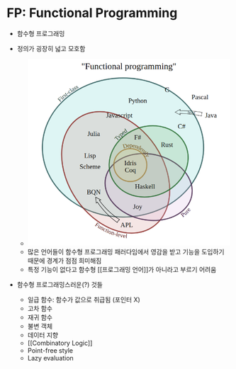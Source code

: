 # FP: Functional Programming

- 함수형 프로그래밍

- 정의가 굉장히 넓고 모호함
  - ![Definition of Functional Programming](assets/definition-of-functional-programming.png)
  - 많은 언어들이 함수형 프로그래밍 패러다임에서 영감을 받고 기능을 도입하기 때문에 경계가 점점 희미해짐
  - 특정 기능이 없다고 함수형 [[프로그래밍 언어]]가 아니라고 부르기 어려움

- 함수형 프로그래밍스러운(?) 것들
  - 일급 함수: 함수가 값으로 취급됨 (포인터 X)
  - 고차 함수
  - 재귀 함수
  - 불변 객체
  - 데이터 지향
  - [[Combinatory Logic]]
  - Point-free style
  - Lazy evaluation
